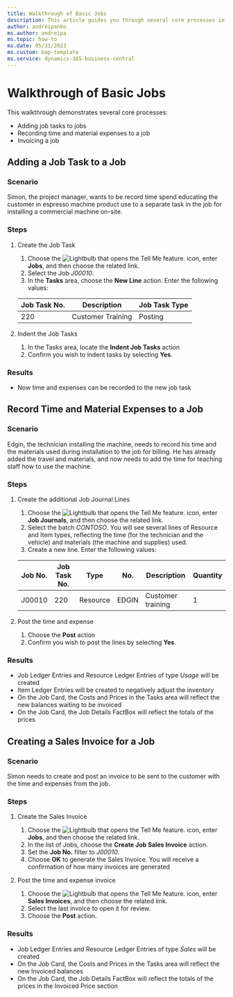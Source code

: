 ```yaml
---
title: Walkthrough of Basic Jobs
description: This article guides you through several core processes in project management.
author: andreipanko
ms.author: andreipa
ms.topic: how-to
ms.date: 05/31/2023
ms.custom: bap-template
ms.service: dynamics-365-business-central
---
```

# <a name="walkthrough-of-basic-jobs"></a>Walkthrough of Basic Jobs

This walkthrough demonstrates several core processes:

- Adding job tasks to jobs
- Recording time and material expenses to a job
- Invoicing a job

## <a name="adding-a-job-task-to-a-job"></a>Adding a Job Task to a Job

### <a name="scenario"></a>Scenario

Simon, the project manager, wants to be record time spend educating the customer in espresso machine product use to a separate task in the job for installing a commercial machine on-site.

### <a name="steps"></a>Steps

1. Create the Job Task  

    1. Choose the ![Lightbulb that opens the Tell Me feature.](../../media/ui-search/search_small.png "Tell me what you want to do") icon, enter **Jobs**, and then choose the related link.  
    2. Select the Job *J00010*.
    3. In the **Tasks** area, choose the **New Line** action.  Enter the following values:
 
    |Job Task No.|Description|Job Task Type|
    |------------|-----------|-------------|  
    |220|Customer Training|Posting|

2. Indent the Job Tasks
   1. In the Tasks area, locate the **Indent Job Tasks** action
   2. Confirm you wish to indent tasks by selecting **Yes**.

### <a name="results"></a>Results

 - Now time and expenses can be recorded to the new job task

## <a name="record-time-and-material-expenses-to-a-job"></a>Record Time and Material Expenses to a Job

### <a name="scenario-1"></a>Scenario

Edgin, the technician installing the machine, needs to record his time and the materials used during installation to the job for billing.  He has already added the travel and materials, and now needs to add the time for teaching staff how to use the machine.

### <a name="steps-1"></a>Steps

1. Create the additional Job Journal Lines

    1. Choose the ![Lightbulb that opens the Tell Me feature.](../../media/ui-search/search_small.png "Tell me what you want to do") icon, enter **Job Journals**, and then choose the related link.  
    2. Select the batch *CONTOSO*.  You will see several lines of Resource and Item types, reflecting the time (for the technician and the vehicle) and materials (the machine and supplies) used.
    3. Create a new line. Enter the following values:
 
    |Job No.|Job Task No.|Type|No.|Description|Quantity|
    |-------|------------|----|---|-----------|--------|  
    |J00010|220|Resource|EDGIN|Customer training|1|

2. Post the time and expense
   1. Choose the **Post** action
   2. Confirm you wish to post the lines by selecting **Yes**.

### <a name="results-1"></a>Results

 - Job Ledger Entries and Resource Ledger Entries of type *Usage* will be created
 - Item Ledger Entries will be created to negatively adjust the inventory
 - On the Job Card, the Costs and Prices in the Tasks area will reflect the new balances waiting to be invoiced
 - On the Job Card, the Job Details FactBox will reflect the totals of the prices

## <a name="creating-a-sales-invoice-for-a-job"></a>Creating a Sales Invoice for a Job

### <a name="scenario-2"></a>Scenario
Simon needs to create and post an invoice to be sent to the customer with the time and expenses from the job.

### <a name="steps-2"></a>Steps
1. Create the Sales Invoice

    1. Choose the ![Lightbulb that opens the Tell Me feature.](../../media/ui-search/search_small.png "Tell me what you want to do") icon, enter **Jobs**, and then choose the related link.  
    2. In the list of Jobs, choose the **Create Job Sales Invoice** action.
    3. Set the **Job No.** filter to *J00010*.
    4. Choose **OK** to generate the Sales Invoice.  You will receive a confirmation of how many invoices are generated

2. Post the time and expense invoice
   1. Choose the ![Lightbulb that opens the Tell Me feature.](../../media/ui-search/search_small.png "Tell me what you want to do") icon, enter **Sales Invoices**, and then choose the related link.  
   2. Select the last invoice to open it for review.
   3. Choose the **Post** action.

### <a name="results-2"></a>Results

 - Job Ledger Entries and Resource Ledger Entries of type *Sales* will be created
 - On the Job Card, the Costs and Prices in the Tasks area will reflect the new Invoiced balances
 - On the Job Card, the Job Details FactBox will reflect the totals of the prices in the Invoiced Price section
